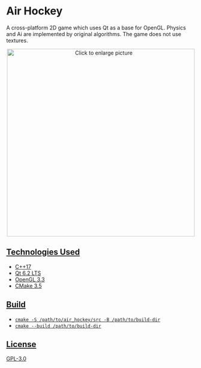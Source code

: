 # Air Hockey
A cross-platform 2D game which uses Qt as a base for OpenGL. Physics and Ai are implemented by original algorithms. The game does not use textures.

<p align="center">
  <a href="https://drive.google.com/uc?export=view&id=1ez2Fj9gsWU3VIVt5lqGudka8TN5AoObP">
  <img src="https://drive.google.com/uc?export=view&id=<1ez2Fj9gsWU3VIVt5lqGudka8TN5AoObP>" style="width: 500px; max-width: 100%; height: auto" title="Click to enlarge picture" />
</p>

## Technologies Used
- C++17
- Qt 6.2 LTS
- OpenGL 3.3
- CMake 3.5

## Build
- `cmake -S /path/to/air_hockey/src -B /path/to/build-dir`
- `cmake --build /path/to/build-dir`

## License
GPL-3.0
